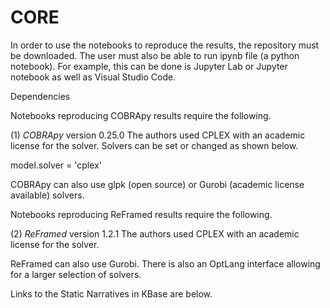 # CORE

In order to use the notebooks to reproduce the results, the repository must be downloaded. The user must also be able to run ipynb file (a python notebook). For example, this can be done is Jupyter Lab or Jupyter notebook as well as Visual Studio Code. 

Dependencies

Notebooks reproducing COBRApy results require the following. 

(1) *COBRApy* version 0.25.0
The authors used CPLEX with an academic license for the solver. Solvers can be set or changed as shown below.

model.solver = 'cplex'

COBRApy can also use glpk (open source) or Gurobi (academic license available) solvers.

Notebooks reproducing ReFramed results require the following. 

(2) *ReFramed* version 1.2.1
The authors used CPLEX with an academic license for the solver. 

ReFramed can also use Gurobi. There is also an OptLang interface allowing for a larger selection of solvers. 

Links to the Static Narratives in KBase are below. 


